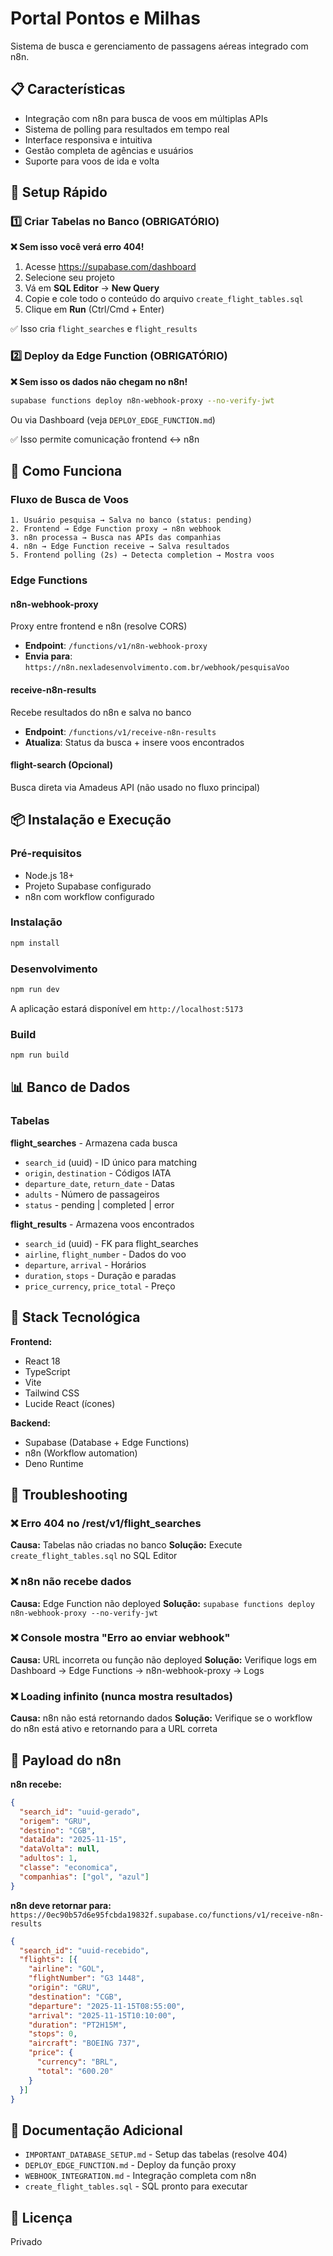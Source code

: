 # Portal Pontos e Milhas

Sistema de busca e gerenciamento de passagens aéreas integrado com n8n.

## 📋 Características

- Integração com n8n para busca de voos em múltiplas APIs
- Sistema de polling para resultados em tempo real
- Interface responsiva e intuitiva
- Gestão completa de agências e usuários
- Suporte para voos de ida e volta

## 🚀 Setup Rápido

### 1️⃣ Criar Tabelas no Banco (OBRIGATÓRIO)

**❌ Sem isso você verá erro 404!**

1. Acesse https://supabase.com/dashboard
2. Selecione seu projeto
3. Vá em **SQL Editor** → **New Query**
4. Copie e cole todo o conteúdo do arquivo `create_flight_tables.sql`
5. Clique em **Run** (Ctrl/Cmd + Enter)

✅ Isso cria `flight_searches` e `flight_results`

### 2️⃣ Deploy da Edge Function (OBRIGATÓRIO)

**❌ Sem isso os dados não chegam no n8n!**

```bash
supabase functions deploy n8n-webhook-proxy --no-verify-jwt
```

Ou via Dashboard (veja `DEPLOY_EDGE_FUNCTION.md`)

✅ Isso permite comunicação frontend ↔ n8n

## 🔄 Como Funciona

### Fluxo de Busca de Voos

```
1. Usuário pesquisa → Salva no banco (status: pending)
2. Frontend → Edge Function proxy → n8n webhook
3. n8n processa → Busca nas APIs das companhias
4. n8n → Edge Function receive → Salva resultados
5. Frontend polling (2s) → Detecta completion → Mostra voos
```

### Edge Functions

#### **n8n-webhook-proxy**
Proxy entre frontend e n8n (resolve CORS)
- **Endpoint**: `/functions/v1/n8n-webhook-proxy`
- **Envia para**: `https://n8n.nexladesenvolvimento.com.br/webhook/pesquisaVoo`

#### **receive-n8n-results**
Recebe resultados do n8n e salva no banco
- **Endpoint**: `/functions/v1/receive-n8n-results`
- **Atualiza**: Status da busca + insere voos encontrados

#### **flight-search** (Opcional)
Busca direta via Amadeus API (não usado no fluxo principal)

## 📦 Instalação e Execução

### Pré-requisitos

- Node.js 18+
- Projeto Supabase configurado
- n8n com workflow configurado

### Instalação

```bash
npm install
```

### Desenvolvimento

```bash
npm run dev
```

A aplicação estará disponível em `http://localhost:5173`

### Build

```bash
npm run build
```

## 📊 Banco de Dados

### Tabelas

**flight_searches** - Armazena cada busca
- `search_id` (uuid) - ID único para matching
- `origin`, `destination` - Códigos IATA
- `departure_date`, `return_date` - Datas
- `adults` - Número de passageiros
- `status` - pending | completed | error

**flight_results** - Armazena voos encontrados
- `search_id` (uuid) - FK para flight_searches
- `airline`, `flight_number` - Dados do voo
- `departure`, `arrival` - Horários
- `duration`, `stops` - Duração e paradas
- `price_currency`, `price_total` - Preço

## 🎨 Stack Tecnológica

**Frontend:**
- React 18
- TypeScript
- Vite
- Tailwind CSS
- Lucide React (ícones)

**Backend:**
- Supabase (Database + Edge Functions)
- n8n (Workflow automation)
- Deno Runtime

## 🐛 Troubleshooting

### ❌ Erro 404 no /rest/v1/flight_searches

**Causa:** Tabelas não criadas no banco
**Solução:** Execute `create_flight_tables.sql` no SQL Editor

### ❌ n8n não recebe dados

**Causa:** Edge Function não deployed
**Solução:** `supabase functions deploy n8n-webhook-proxy --no-verify-jwt`

### ❌ Console mostra "Erro ao enviar webhook"

**Causa:** URL incorreta ou função não deployed
**Solução:** Verifique logs em Dashboard → Edge Functions → n8n-webhook-proxy → Logs

### ❌ Loading infinito (nunca mostra resultados)

**Causa:** n8n não está retornando dados
**Solução:** Verifique se o workflow do n8n está ativo e retornando para a URL correta

## 📝 Payload do n8n

**n8n recebe:**
```json
{
  "search_id": "uuid-gerado",
  "origem": "GRU",
  "destino": "CGB",
  "dataIda": "2025-11-15",
  "dataVolta": null,
  "adultos": 1,
  "classe": "economica",
  "companhias": ["gol", "azul"]
}
```

**n8n deve retornar para:** `https://0ec90b57d6e95fcbda19832f.supabase.co/functions/v1/receive-n8n-results`

```json
{
  "search_id": "uuid-recebido",
  "flights": [{
    "airline": "GOL",
    "flightNumber": "G3 1448",
    "origin": "GRU",
    "destination": "CGB",
    "departure": "2025-11-15T08:55:00",
    "arrival": "2025-11-15T10:10:00",
    "duration": "PT2H15M",
    "stops": 0,
    "aircraft": "BOEING 737",
    "price": {
      "currency": "BRL",
      "total": "600.20"
    }
  }]
}
```

## 📖 Documentação Adicional

- `IMPORTANT_DATABASE_SETUP.md` - Setup das tabelas (resolve 404)
- `DEPLOY_EDGE_FUNCTION.md` - Deploy da função proxy
- `WEBHOOK_INTEGRATION.md` - Integração completa com n8n
- `create_flight_tables.sql` - SQL pronto para executar

## 📄 Licença

Privado
